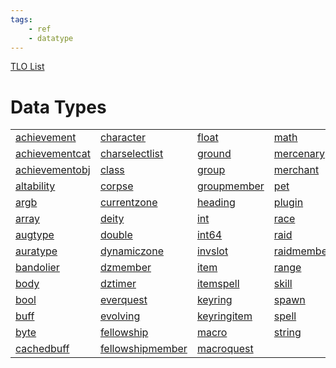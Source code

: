 ```yaml
---
tags:
    - ref
    - datatype
---
```

[TLO List](../top-level-objects/tlo-list.md) 
# Data Types

|   |   |   |   |   |
| :--- | :--- | :--- | :--- | :--- |
| [achievement](../datatype-achievement) | [character](../datatype-character) | [float](../datatype-float) | [math](../datatype-math) | [switch](../datatype-switch) |
| [achievementcat](../datatype-achievementcat) | [charselectlist](../datatype-charselectlist) | [ground](../datatype-ground) | [mercenary](../datatype-mercenary) | [target](../datatype-target) |
| [achievementobj](../datatype-achievementobj) | [class](../datatype-class) | [group](../datatype-group) | [merchant](../datatype-merchant) | [task](../datatype-task) |
| [altability](../datatype-altability) | [corpse](../datatype-corpse) | [groupmember](../datatype-groupmember) | [pet](../datatype-pet) | [taskmember](../datatype-taskmember) |
| [argb](../datatype-argb) | [currentzone](../datatype-currentzone) | [heading](../datatype-heading) | [plugin](../datatype-plugin) | [ticks](../datatype-ticks) |
| [array](../datatype-array) | [deity](../datatype-deity) | [int](../datatype-int) | [race](../datatype-race) | [time](../datatype-time) |
| [augtype](../datatype-augtype) | [double](../datatype-double) | [int64](../datatype-int64) | [raid](../datatype-raid) | [timer](../datatype-timer) |
| [auratype](../datatype-auratype) | [dynamiczone](../datatype-dynamiczone) | [invslot](../datatype-invslot) | [raidmember](../datatype-raidmember) | [timestamp](../datatype-timestamp) |
| [bandolier](../datatype-bandolier) | [dzmember](../datatype-dzmember) | [item](../datatype-item) | [range](../datatype-range) | [type](../datatype-type) |
| [body](../datatype-body) | [dztimer](../datatype-dztimer) | [itemspell](../datatype-itemspell) | [skill](../datatype-skill) | [window](../datatype-window) |
| [bool](../datatype-bool) | [everquest](../datatype-everquest) | [keyring](../datatype-keyring) | [spawn](../datatype-spawn) | [worldlocation](../datatype-worldlocation) |
| [buff](../datatype-buff) | [evolving](../datatype-evolving) | [keyringitem](../datatype-keyringitem) | [spell](../datatype-spell) | [xtarget](../datatype-xtarget) |
| [byte](../datatype-byte) | [fellowship](../datatype-fellowship) | [macro](../datatype-macro) | [string](../datatype-string) | [zone](../datatype-zone) |
| [cachedbuff](../datatype-cachedbuff) | [fellowshipmember](../datatype-fellowshipmember) | [macroquest](../datatype-macroquest) | |
